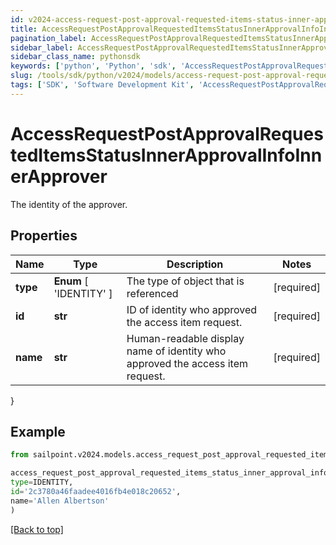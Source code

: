 ```yaml
---
id: v2024-access-request-post-approval-requested-items-status-inner-approval-info-inner-approver
title: AccessRequestPostApprovalRequestedItemsStatusInnerApprovalInfoInnerApprover
pagination_label: AccessRequestPostApprovalRequestedItemsStatusInnerApprovalInfoInnerApprover
sidebar_label: AccessRequestPostApprovalRequestedItemsStatusInnerApprovalInfoInnerApprover
sidebar_class_name: pythonsdk
keywords: ['python', 'Python', 'sdk', 'AccessRequestPostApprovalRequestedItemsStatusInnerApprovalInfoInnerApprover', 'V2024AccessRequestPostApprovalRequestedItemsStatusInnerApprovalInfoInnerApprover'] 
slug: /tools/sdk/python/v2024/models/access-request-post-approval-requested-items-status-inner-approval-info-inner-approver
tags: ['SDK', 'Software Development Kit', 'AccessRequestPostApprovalRequestedItemsStatusInnerApprovalInfoInnerApprover', 'V2024AccessRequestPostApprovalRequestedItemsStatusInnerApprovalInfoInnerApprover']
---
```


# AccessRequestPostApprovalRequestedItemsStatusInnerApprovalInfoInnerApprover

The identity of the approver.

## Properties

Name | Type | Description | Notes
------------ | ------------- | ------------- | -------------
**type** |  **Enum** [  'IDENTITY' ] | The type of object that is referenced | [required]
**id** | **str** | ID of identity who approved the access item request. | [required]
**name** | **str** | Human-readable display name of identity who approved the access item request. | [required]
}

## Example

```python
from sailpoint.v2024.models.access_request_post_approval_requested_items_status_inner_approval_info_inner_approver import AccessRequestPostApprovalRequestedItemsStatusInnerApprovalInfoInnerApprover

access_request_post_approval_requested_items_status_inner_approval_info_inner_approver = AccessRequestPostApprovalRequestedItemsStatusInnerApprovalInfoInnerApprover(
type=IDENTITY,
id='2c3780a46faadee4016fb4e018c20652',
name='Allen Albertson'
)

```
[[Back to top]](#) 


